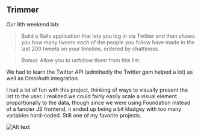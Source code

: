 ## Trimmer

Our 8th weekend lab:

> Build a Rails application that lets you log in via Twitter and then shows you how many tweets each of the people you follow have made in the last 200 tweets on your timeline, ordered by chattiness.

> *Bonus*: Allow you to unfollow them from this list.

We had to learn the Twitter API (admittedly the Twitter gem helped a lot) as well as OmniAuth integration.

I had a lot of fun with this project, thinking of ways to visually present the list to the user.  I realized we could fairly easily scale a visual element proportionally to the data, though since we were using Foundation instead of a fancier JS frontend, it ended up being a bit kludgey with too many variables hard-coded.  Still one of my favorite projects.

![Alt text](https://cloud.githubusercontent.com/assets/5394429/5635271/b97c746a-95b5-11e4-813d-25735e7b6573.png)
